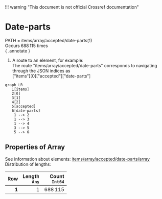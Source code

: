 !!! warning "This document is not official Crossref documentation"
# Date-parts
PATH = items/array/accepted/date-parts(1)  
Occurs 688 115 times  
{ .annotate }

1. A route to an element, for example:  
   The route "items/array/accepted/date-parts" corresponds to navigating through the JSON indices as  
   ["items"][0]["accepted"]["date-parts"]  

```mermaid
graph LR
   1[items]
   2[0]
   3[1]
   4[2]
   5[accepted]
   6[date-parts]
    1 --> 2
    1 --> 3
    1 --> 4
    3 --> 5
    5 --> 6
```


## Properties of Array
See information about elements: [items/array/accepted/date-parts/array](array/index.md)  
Distribution of lengths:  

| **Row** | **Length**<br>`Any` | **Count**<br>`Int64` |
|--------:|--------------------:|---------------------:|
| **1**   | 1                   | 688 115              |


